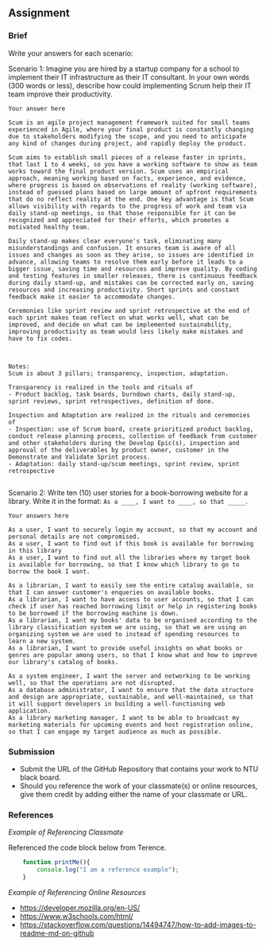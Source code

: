 ## Assignment

### Brief

Write your answers for each scenario:

Scenario 1:
Imagine you are hired by a startup company for a school to implement their IT infrastructure as their IT consultant. In your own words (300 words or less), describe how could implementing Scrum help their IT team improve their productivity.

```
Your answer here

Scum is an agile project management framework suited for small teams experienced in Agile, where your final product is constantly changing due to stakeholders modifying the scope, and you need to anticipate any kind of changes during project, and rapidly deploy the product.

Scum aims to establish small pieces of a release faster in sprints, that last 1 to 4 weeks, so you have a working software to show as team works toward the final product version. Scum uses an empirical approach, meaning working based on facts, experience, and evidence, where progress is based on observations of reality (working software), instead of guessed plans based on large amount of upfront requirements that do no reflect reality at the end. One key advantage is that Scum allows visibility with regards to the progress of work and team via daily stand-up meetings, so that those responsible for it can be recognized and appreciated for their efforts, which promotes a motivated healthy team.

Daily stand-up makes clear everyone's task, eliminating many misunderstandings and confusion. It ensures team is aware of all issues and changes as soon as they arise, so issues are identified in advance, allowing teams to resolve them early before it leads to a bigger issue, saving time and resources and improve quality. By coding and testing features in smaller releases, there is continuous feedback during daily stand-up, and mistakes can be corrected early on, saving resources and increasing productivity. Short sprints and constant feedback make it easier to accommodate changes.

Ceremonies like sprint review and sprint retrospective at the end of each sprint makes team reflect on what works well, what can be improved, and decide on what can be implemented sustainability, improving productivity as team would less likely make mistakes and have to fix codes.



Notes:
Scum is about 3 pillars; transparency, inspection, adaptation.

Transparency is realized in the tools and rituals of
- Product backlog, task boards, burndown charts, daily stand-up, sprint reviews, sprint retrospectives, definition of done.

Inspection and Adaptation are realized in the rituals and ceremonies of
- Inspection: use of Scrum board, create prioritized product backlog, conduct release planning process, collection of feedback from customer and other stakeholders during the Develop Epic(s), inspection and approval of the deliverables by product owner, customer in the Demonstrate and Validate Sprint process.
- Adaptation: daily stand-up/scum meetings, sprint review, sprint retrospective


```

Scenario 2:
Write ten (10) user stories for a book-borrowing website for a library. Write it in the format: `As a ____, I want to ____, so that _____`.

```
Your answers here

As a user, I want to securely login my account, so that my account and personal details are not compromised.
As a user, I want to find out if this book is available for borrowing in this library
As a user, I want to find out all the libraries where my target book is available for borrowing, so that I know which library to go to borrow the book I want.

As a librarian, I want to easily see the entire catalog available, so that I can answer customer's enqueries on available books.
As a librarian, I want to have access to user accounts, so that I can check if user has reached borrowing limit or help in registering books to be borrowed if the borrowing machine is down.
As a librarian, I want my books' data to be organised according to the library classification system we are using, so that we are using an organizing system we are used to instead of spending resources to learn a new system.
As a librarian, I want to provide useful insights on what books or genres are popular among users, so that I know what and how to improve our library's catalog of books.

As a system engineer, I want the server and networking to be working well, so that the operations are not disrupted.
As a database administrator, I want to ensure that the data structure and design are appropriate, sustainable, and well-maintained, so that it will support developers in building a well-functioning web application.
As a library marketing manager, I want to be able to broadcast my marketing materials for upcoming events and host registration online, so that I can engage my target audience as much as possible.

```


### Submission 

- Submit the URL of the GitHub Repository that contains your work to NTU black board.
- Should you reference the work of your classmate(s) or online resources, give them credit by adding either the name of your classmate or URL. 


### References

_Example of Referencing Classmate_

Referenced the code block below from Terence.
```js
    function printMe(){
        console.log("I am a reference example");
    }
```

_Example of Referencing Online Resources_

- https://developer.mozilla.org/en-US/
- https://www.w3schools.com/html/
- https://stackoverflow.com/questions/14494747/how-to-add-images-to-readme-md-on-github

